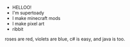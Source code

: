 - HELLOO!
- I'm supertoady
- I make minecraft mods
- I make pixel art
- ribbit

roses are red, 
violets are blue, 
c# is easy, 
and java is too.
